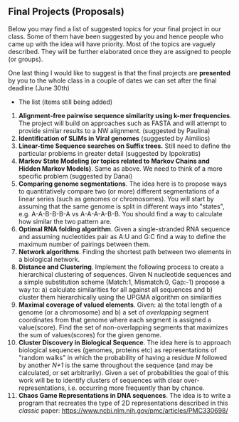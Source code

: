 ## Final Projects (Proposals)

Below you may find a list of suggested topics for your final project in our class.
Some of them have been suggested by you and hence people who came up with the idea will have priority.
Most of the topics are vaguely described. They will be further elaborated once they are assigned to people (or groups).
  
One last thing I would like to suggest is that the final projects are **presented** by you to the whole class in a couple of dates we can set after the final deadline (June 30th)
  
* The list (items still being added)

1. **Alignment-free pairwise sequence similarity using k-mer frequencies**. The project will build on approaches such as FASTA and will attempt to provide similar results to a NW alignment. (suggested by Paulina)
2. **Identification of SLiMs in Viral genomes** (suggested by Aimilios)
3. **Linear-time Sequence searches on Suffix trees.** Still need to define the particular problems in greater detail (suggested by Ippokratis)
4. **Markov State Modeling (or topics related to Markov Chains and Hidden Markov Models)**. Same as above. We need to think of a more specific problem (suggested by Danai)
5. **Comparing genome segmentations**. The idea here is to propose ways to quantitatively compare two (or more) different segmentations of a linear series (such as genomes or chromosomes). You will start by assuming that the same genome is split in different ways into "states", e.g. A-A-B-B-B-A vs A-A-A-A-B-B. You should find a way to calculate how similar the two pattern are.
6. **Optimal RNA folding algorithm**. Given a single-stranded RNA sequence and assuming nucleotides pair as A:U and G:C find a way to define the maximum number of pairings between them. 
7. **Network algorithms**. Finding the shortest path between two elements in a biological network.
8. **Distance and Clustering**. Implement the following process to create a hierarchical clustering of sequences. Given N nucleotide sequences and a simple substitution scheme (Match:1, Mismatch:0, Gap:-1) propose a way to: a) calculate similarities for all against all sequences and b) cluster them hierarchically using the UPGMA algorithm on similarities
9. **Maximal coverage of valued elements**. Given: a) the total length of a genome (or a chromosome) and b) a set of _overlapping_ segment coordinates from that genome where each segment is assigned a value(score). Find the set of non-overlapping segments that maximizes the sum of values(scores) for the given genome.
10. **Cluster Discovery in Biological Sequence**. The idea here is to approach biological sequences (genomes, proteins etc) as representations of "random walks" in which the probability of having a residue _N_ followed by another _N+1_ is the same throughout the sequence (and may be calculated, or set arbitrarily). Given a set of probabilities the goal of this work will be to identify clusters of sequences with clear over-representations, i.e. occurring more frequently than by chance.
11. **Chaos Game Representations in DNA sequences**. The idea is to write a program that recreates the type of 2D representations described in this _classic_ paper: https://www.ncbi.nlm.nih.gov/pmc/articles/PMC330698/


